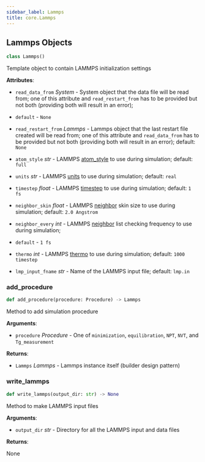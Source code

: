 ```yaml
---
sidebar_label: Lammps
title: core.Lammps
---
```


## Lammps Objects

```python
class Lammps()
```

Template object to contain LAMMPS initialization settings

**Attributes**:

- `read_data_from` _System_ - System object that the data file will be read
  from; one of this attribute and
  `read_restart_from` has to be provided but not
  both (providing both will result in an error);
- `default` - `None`
  
- `read_restart_from` _Lammps_ - Lammps object that the last restart file
  created will be read from; one of this
  attribute and `read_data_from` has to be
  provided but not both (providing both will
  result in an error); default: `None`
  
- `atom_style` _str_ - LAMMPS
  [atom_style](https://docs.lammps.org/atom_style.html)
  to use during simulation; default: `full`
  
- `units` _str_ - LAMMPS [units](https://docs.lammps.org/units.html) to use
  during simulation; default: `real`
  
- `timestep` _float_ - LAMMPS
  [timestep](https://docs.lammps.org/timestep.html) to
  use during simulation; default: `1 fs`
  
- `neighbor_skin` _float_ - LAMMPS
  [neighbor](https://docs.lammps.org/neighbor.html)
  skin size to use during simulation; default: `2.0
  Angstrom`
  
- `neighbor_every` _int_ - LAMMPS
  [neighbor](https://docs.lammps.org/neighbor.html)
  list checking frequency to use during simulation;
- `default` - `1 fs`
  
- `thermo` _int_ - LAMMPS [thermo](https://docs.lammps.org/thermo.html)
  to use during simulation; default: `1000 timestep`
  
- `lmp_input_fname` _str_ - Name of the LAMMPS input file; default: `lmp.in`

### add\_procedure

```python
def add_procedure(procedure: Procedure) -> Lammps
```

Method to add simulation procedure

**Arguments**:

- `procedure` _Procedure_ - One of `minimization`, `equilibration`,
  `NPT`, `NVT`, and `Tg_measurement`
  

**Returns**:

- `Lammps` _Lammps_ - Lammps instance itself (builder design pattern)

### write\_lammps

```python
def write_lammps(output_dir: str) -> None
```

Method to make LAMMPS input files

**Arguments**:

- `output_dir` _str_ - Directory for all the LAMMPS input and data files
  

**Returns**:

  None

